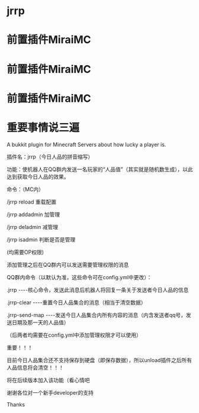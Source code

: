 # jrrp
<h1>前置插件MiraiMC</h1>

<h1>前置插件MiraiMC</h1>

<h1>前置插件MiraiMC</h1>

<h1>重要事情说三遍</h1>

A bukkit plugin for Minecraft Servers about how lucky a player is.

插件名：jrrp（今日人品的拼音缩写）

功能：使机器人在QQ群内发送一名玩家的“人品值”（其实就是随机数生成），以此达到获取今日人品的效果。


命令：（MC内）

/jrrp reload                 重载配置

/jrrp addadmin <qqid>          加管理

/jrrp deladmin <qqid>          减管理

/jrrp isadmin <qqid>    判断是否是管理

(均需要OP权限)

添加管理之后在QQ群内可以发送需要管理权限的消息

QQ群内命令（以默认为准，这些命令可在config.yml中更改）：

.jrrp ----核心命令，发送此消息后机器人将回复一条关于发送者今日人品的信息

.jrrp-clear ----重置今日人品集合的消息（相当于清空数据）

.jrrp-send-map ----发送今日人品集合内所有内容的消息（内含发送者qq号，发送日期及那一天的人品值）

（后两者均需要在config.yml中添加管理权限才可以使用）

重要！！！

目前今日人品集合还不支持保存到硬盘（即保存数据），所以unload插件之后所有人品信息将会清空！！！

将在后续版本加入该功能（看心情吧

谢谢各位对一个新手developer的支持

Thanks

